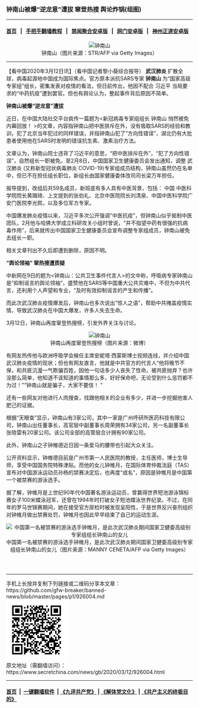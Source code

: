 ### 钟南山被爆“逆龙意”遭拔 窜登热搜 舆论炸锅(组图)
------------------------

#### [首页](https://github.com/gfw-breaker/banned-news/blob/master/README.md) &nbsp;&nbsp;|&nbsp;&nbsp; [手把手翻墙教程](https://github.com/gfw-breaker/guides/wiki) &nbsp;&nbsp;|&nbsp;&nbsp; [禁闻聚合安卓版](https://github.com/gfw-breaker/bn-android) &nbsp;&nbsp;|&nbsp;&nbsp; [网门安卓版](https://github.com/oGate2/oGate) &nbsp;&nbsp;|&nbsp;&nbsp; [神州正道安卓版](https://github.com/SzzdOgate/update) 



<div class="article_right" style="fone-color:#000">
 <p style="text-align:center">
  <img alt="钟南山" src="//img3.secretchina.com/pic/2020/2-20/p2631622a511477559-ss.jpg" style="height:337px; width:600px"/>
  <br>
   钟南山（图片来源：STR/AFP via Getty Images）
   <span id="hideid" name="hideid" style="color:red;display:none;">
    <span href="https://www.secretchina.com">
    </span>
   </span>
  </br>
 </p>
 <div id="txt-mid1-t21-2017">
  

---


  </div>
 </div>
 <p>
  【看中国2020年3月12日讯】（看中国记者黎小葵综合报导）
  <strong>
   武汉肺炎
  </strong>
  扩散全球，病毒起源地中国成为国际焦点。官方原本派抗SARS专家
  <strong>
   钟南山
  </strong>
  为“国家高级专家组”组长，密集发表对疫情的看法，但日前传出，他因不配合
  <span href="https://www.secretchina.com/news/gb/tag/习近平" target="_blank">
   习近平
  </span>
  当局要求的“中药抗疫”遭到罢官。但也有舆论认为，整起事件背后原因不简单。
  <span id="hideid" name="hideid" style="color:red;display:none;">
   <span href="https://www.secretchina.com">
   </span>
  </span>
 </p>
 <p>
  <strong>
   钟南山被爆“逆龙意”遭拔
  </strong>
 </p>
 <p>
  近日，在中国大陆社交平台疯传一篇题为&lt;新冠病毒专家组组长
  <span href="https://www.secretchina.com/news/gb/tag/钟南山" target="_blank">
   钟南山
  </span>
  悄然被免内幕回放！ &gt;的文章，内容指钟南山把中医排斥在外，没有吸取SARS的经验和教训，犯了北京当年犯过的同样错误，并指钟南山犯了“方向性错误”，湖北仍有大批患者使用他在SARS时发明的错误抗生素、激素治疗方法。
 </p>
 <p>
  文章认为，钟南山院士违背了习近平的意思，“把中医排斥在外”，“犯了方向性错误”，自然组长一职被免。至2月8日，中国国家卫生健康委员会发出通知，调整
  <span href="https://www.secretchina.com/news/gb/tag/武汉肺炎" target="_blank">
   武汉肺炎
  </span>
  (又称新型冠状病毒肺炎 COVID-19)专家组成员结构，钟南山虽然仍在名单中，但已不在担任组长职位，新组长由国家健康委体改司司长梁万年担任。
 </p>
 <p>
  报导提到，改组后共59名成员，新班底有多人具有中医背景，包括：
  <span href="https://www.secretchina.com" target="_blank">
   中国
  </span>
  中医科学院院长黄璐琦、上文提到的张伯礼、北京中医院院长刘清泉、中国中医科学院广安门医院李光熙，以及多位军方专家。
 </p>
 <p>
  中国爆发肺炎疫情以来，习近平多次公开强调“中医抗疫”，但钟南山似乎抵制中医团队，2月他与哈佛大学成立科研攻关小组时曾说，“并不指望中药有很强的抗病毒作用”，后来就传出中国国家卫生健康委员会宣布调整专家组成员，钟南山被免去组长一职。
 </p>
 <p>
  相关文章刊出不久后即遭到删除，原因不明。
 </p>
 <p>
  <strong>
   “舆论领袖” 窜热搜遭质疑
  </strong>
 </p>
 <p>
  中新网在9日的题为&lt;钟南山：公共卫生事件代言人&gt;的文中称，呼吸病专家钟南山是“抑制谣言的舆论领袖”，盛赞他在SARS等中国重大公共灾难中，不但为中共代言，还利用个人声望和专业，“及时有效抑制谣言的产生和传播”。
 </p>
 <p>
  而此次武汉肺炎疫情爆发后，钟南山也多次说出“惊人之语”，帮助中共掩盖疫情实情，导致武汉肺炎在中国大爆发，许多人失去生命。
 </p>
 <p>
  3月12日，钟南山再度窜登热搜榜，引发外界关注与讨论。
 </p>
 <p style="text-align: center;">
  <img alt="钟南山" src="//img3.secretchina.com/pic/2020/3-12/p2646431a44454993-ss.jpg" style="height:291px; width:600px"/>
  <br>
   钟南山再度窜登热搜榜（图片来源：微博）
  </br>
 </p>
 <p>
  有网友热传他与欧洲呼吸学会候任主席安妮塔·西蒙斯博士视频连线，并介绍中国武汉肺炎疫情的现状；但也有网友直言，他就是中共官方的代言人“他将晚节不保，和共匪沆瀣一气欺骗百姓，因他一句话多少人丧失了性命。被共匪抛弃？也许没那么简单，他知道不该知道的事情那么多，好好保命吧，无论受到什么惩罚都不为过！”“钟南山就是骗子，大家不要信！ ”
 </p>
 <p>
  还有一些网友对他进行人肉搜查，找跟他相关的企业有多少，并进一步挖掘他害人肥己的证据。
 </p>
 <p>
  根据“天眼查”显示，钟南山有3家公司，其中一家是广州呼研所医药科技有限公司，钟南山出任董事长，高官层中副董事长周荣拥有34家公司，另一名副董事长张晓雷有20家公司。该公司全部的高管层合计拥有90家公司。
 </p>
 <p>
  此外，钟南山之子钟帷德近日因一条爱马的腰带也引起大众关注。
 </p>
 <p>
  公开资料显示，钟帷德目前是广州市第一人民医院的教授，主任医师，博士生导师，享受中国国务院特殊津贴。而他的女儿钟帷月，在国际体育仲裁法庭（TAS）宣布对中国游泳运动员孙杨的禁赛决定后，也再度“成名”，原因是钟帷月是中国第一个被禁赛的游泳选手。
 </p>
 <p>
  据了解，钟帷月是上世纪90年代中国著名游泳运动员，曾赢得世界短池游泳锦标赛女子100米蝶泳冠军，还曾在1994年时打破女子短池蝶泳世界纪录。不过，在同年的罗马世锦赛期间，她在接受官方尿检时被发现呈阳性，于是世界反兴奋剂组织对钟帷月做出禁赛处罚，钟帷月也因此早早结束了自己的运动生涯。
 </p>
 <p style="text-align:center">
  <img alt="中国第一名被禁赛的游泳选手钟帷月，是此次武汉肺炎期间国家卫健委高级别专家组组长钟南山的女儿" src="//img3.secretchina.com/pic/2020/3-1/p2638041a693192360-ss.jpg"/>
  <br>
   中国第一名被禁赛的游泳选手钟帷月，是此次武汉肺炎期间国家卫健委高级别专家组组长钟南山的女儿（图片来源：MANNY CENETA/AFP via Getty Images）
   <center>
    <div>
     <div id="txt-mid2-t22-2017" style="display: block;  max-height: 351px;  overflow: hidden;">
      <div id="SC-21xxx">
      </div>
      <ins class="adsbygoogle" data-ad-client="ca-pub-1276641434651360" data-ad-format="auto" data-ad-slot="4301710469" data-full-width-responsive="true" style="display:block">
      </ins>
     </div>
    </div>
   </center>
   <div style="padding-top:12px;">
   </div>
  </br>
 </p>
</div>

<hr/>
手机上长按并复制下列链接或二维码分享本文章：<br/>
https://github.com/gfw-breaker/banned-news/blob/master/pages/p1/926004.md <br/>
<a href='https://github.com/gfw-breaker/banned-news/blob/master/pages/p1/926004.md'><img src='https://github.com/gfw-breaker/banned-news/blob/master/pages/p1/926004.md.png'/></a> <br/>
原文地址（需翻墙访问）：https://www.secretchina.com/news/gb/2020/03/12/926004.html


------------------------
#### [首页](https://github.com/gfw-breaker/banned-news/blob/master/README.md) &nbsp;|&nbsp; [一键翻墙软件](https://github.com/gfw-breaker/nogfw/blob/master/README.md) &nbsp;| [《九评共产党》](https://github.com/gfw-breaker/9ping.md/blob/master/README.md#九评之一评共产党是什么) | [《解体党文化》](https://github.com/gfw-breaker/jtdwh.md/blob/master/README.md) | [《共产主义的终极目的》](https://github.com/gfw-breaker/gczydzjmd.md/blob/master/README.md)


<img src='http://gfw-breaker.win/banned-news/pages/p1/926004.md' width='0px' height='0px'/>